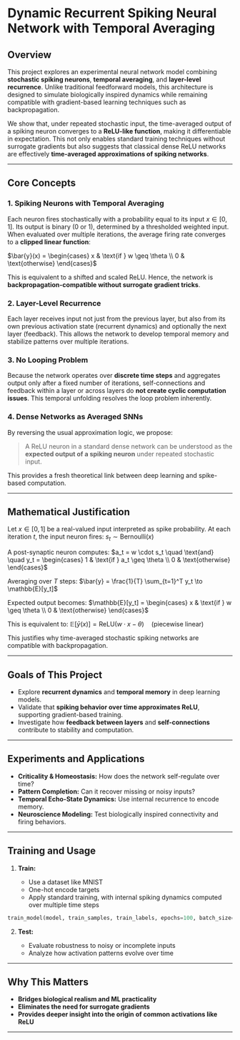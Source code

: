 # Dynamic Recurrent Spiking Neural Network with Temporal Averaging

## Overview

This project explores an experimental neural network model combining **stochastic spiking neurons**, **temporal averaging**, and **layer-level recurrence**. Unlike traditional feedforward models, this architecture is designed to simulate biologically inspired dynamics while remaining compatible with gradient-based learning techniques such as backpropagation.

We show that, under repeated stochastic input, the time-averaged output of a spiking neuron converges to a **ReLU-like function**, making it differentiable in expectation. This not only enables standard training techniques without surrogate gradients but also suggests that classical dense ReLU networks are effectively **time-averaged approximations of spiking networks**.

---

## Core Concepts

### 1. Spiking Neurons with Temporal Averaging

Each neuron fires stochastically with a probability equal to its input $x \in [0, 1]$. Its output is binary (0 or 1), determined by a thresholded weighted input. When evaluated over multiple iterations, the average firing rate converges to a **clipped linear function**:

$\bar{y}(x) = \begin{cases} x & \text{if } w \geq \theta \\ 0 & \text{otherwise} \end{cases}$

This is equivalent to a shifted and scaled ReLU. Hence, the network is **backpropagation-compatible without surrogate gradient tricks**.

### 2. Layer-Level Recurrence

Each layer receives input not just from the previous layer, but also from its own previous activation state (recurrent dynamics) and optionally the next layer (feedback). This allows the network to develop temporal memory and stabilize patterns over multiple iterations.

### 3. No Looping Problem

Because the network operates over **discrete time steps** and aggregates output only after a fixed number of iterations, self-connections and feedback within a layer or across layers do **not create cyclic computation issues**. This temporal unfolding resolves the loop problem inherently.

### 4. Dense Networks as Averaged SNNs

By reversing the usual approximation logic, we propose:

> A ReLU neuron in a standard dense network can be understood as the **expected output of a spiking neuron** under repeated stochastic input.

This provides a fresh theoretical link between deep learning and spike-based computation.

---

## Mathematical Justification

Let $x \in [0, 1]$ be a real-valued input interpreted as spike probability.
At each iteration $t$, the input neuron fires:
$s_t \sim \text{Bernoulli}(x)$

A post-synaptic neuron computes:
$a_t = w \cdot s_t \quad \text{and} \quad y_t = \begin{cases} 1 & \text{if } a_t \geq \theta \\ 0 & \text{otherwise} \end{cases}$

Averaging over $T$ steps:
$\bar{y} = \frac{1}{T} \sum_{t=1}^T y_t \to \mathbb{E}[y_t]$

Expected output becomes:
$\mathbb{E}[y_t] = \begin{cases} x & \text{if } w \geq \theta \\ 0 & \text{otherwise} \end{cases}$

This is equivalent to:
$\mathbb{E}[\bar{y}(x)] = \text{ReLU}(w \cdot x - \theta) \quad \text{(piecewise linear)}$

This justifies why time-averaged stochastic spiking networks are compatible with backpropagation.

---

## Goals of This Project

* Explore **recurrent dynamics** and **temporal memory** in deep learning models.
* Validate that **spiking behavior over time approximates ReLU**, supporting gradient-based training.
* Investigate how **feedback between layers** and **self-connections** contribute to stability and computation.

---

## Experiments and Applications

* **Criticality & Homeostasis:** How does the network self-regulate over time?
* **Pattern Completion:** Can it recover missing or noisy inputs?
* **Temporal Echo-State Dynamics:** Use internal recurrence to encode memory.
* **Neuroscience Modeling:** Test biologically inspired connectivity and firing behaviors.

---

## Training and Usage

1. **Train:**

   * Use a dataset like MNIST
   * One-hot encode targets
   * Apply standard training, with internal spiking dynamics computed over multiple time steps

```python
train_model(model, train_samples, train_labels, epochs=100, batch_size=training_size)
```

2. **Test:**

   * Evaluate robustness to noisy or incomplete inputs
   * Analyze how activation patterns evolve over time

---

## Why This Matters

* **Bridges biological realism and ML practicality**
* **Eliminates the need for surrogate gradients**
* **Provides deeper insight into the origin of common activations like ReLU**

---
